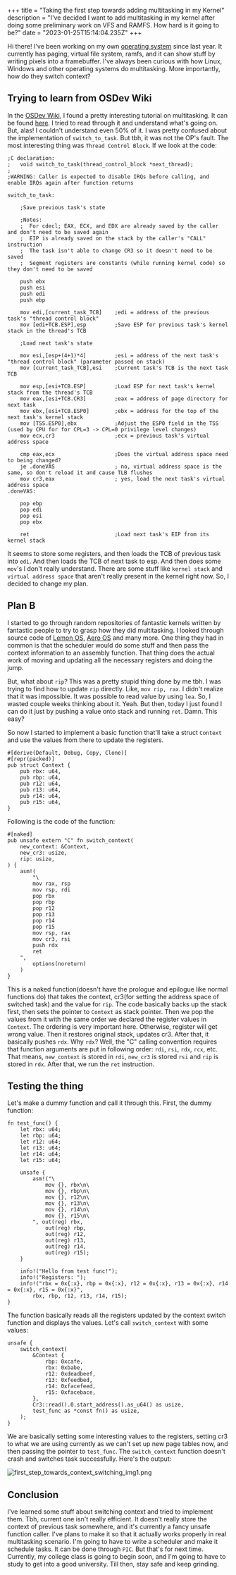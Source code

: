 +++
title = "Taking the first step towards adding multitasking in my Kernel"
description = "I've decided I want to add multitasking in my kernel after doing some preliminary work on VFS and RAMFS. How hard is it going to be?"
date = "2023-01-25T15:14:04.235Z"
+++

Hi there! I've been working on my own [operating system](https://github.com/mdgaziur/ferricoxide-os) since last year.
It currently has paging, virtual file system, ramfs, and it can show stuff by writing pixels into a framebuffer. I've
always been curious with how Linux, Windows and other operating systems do multitasking. More importantly, how do they switch
context?

## Trying to learn from OSDev Wiki
In the [OSDev Wiki](https://wiki.osdev.org), I found a pretty interesting tutorial on multitasking. It can be found
[here](https://wiki.osdev.org/Brendan%27s_Multi-tasking_Tutorial). I tried to read through it and understand what's
going on. But, alas! I couldn't understand even 50% of it. I was pretty confused about the implementation of `switch_to_task`.
But tbh, it was not the OP's fault. The most interesting thing was `Thread Control Block`. If we look at the code:

```asm,linenos
;C declaration:
;   void switch_to_task(thread_control_block *next_thread);
;
;WARNING: Caller is expected to disable IRQs before calling, and enable IRQs again after function returns
 
switch_to_task:
 
    ;Save previous task's state
 
    ;Notes:
    ;  For cdecl; EAX, ECX, and EDX are already saved by the caller and don't need to be saved again
    ;  EIP is already saved on the stack by the caller's "CALL" instruction
    ;  The task isn't able to change CR3 so it doesn't need to be saved
    ;  Segment registers are constants (while running kernel code) so they don't need to be saved
 
    push ebx
    push esi
    push edi
    push ebp
 
    mov edi,[current_task_TCB]    ;edi = address of the previous task's "thread control block"
    mov [edi+TCB.ESP],esp         ;Save ESP for previous task's kernel stack in the thread's TCB
 
    ;Load next task's state
 
    mov esi,[esp+(4+1)*4]         ;esi = address of the next task's "thread control block" (parameter passed on stack)
    mov [current_task_TCB],esi    ;Current task's TCB is the next task TCB
 
    mov esp,[esi+TCB.ESP]         ;Load ESP for next task's kernel stack from the thread's TCB
    mov eax,[esi+TCB.CR3]         ;eax = address of page directory for next task
    mov ebx,[esi+TCB.ESP0]        ;ebx = address for the top of the next task's kernel stack
    mov [TSS.ESP0],ebx            ;Adjust the ESP0 field in the TSS (used by CPU for for CPL=3 -> CPL=0 privilege level changes)
    mov ecx,cr3                   ;ecx = previous task's virtual address space
 
    cmp eax,ecx                   ;Does the virtual address space need to being changed?
    je .doneVAS                   ; no, virtual address space is the same, so don't reload it and cause TLB flushes
    mov cr3,eax                   ; yes, load the next task's virtual address space
.doneVAS:
 
    pop ebp
    pop edi
    pop esi
    pop ebx
 
    ret                           ;Load next task's EIP from its kernel stack
```

It seems to store some registers, and then loads the TCB of previous task into `edi`. And then loads
the TCB of next task to esp. And then does some `mov`'s I don't really understand. There are some stuff like
`kernel stack` and `virtual address space` that aren't really present in the kernel right now. So, I decided to change
my plan.

## Plan B

I started to go through random repositories of fantastic kernels written by fantastic people to try to grasp how
they did multitasking. I looked through source code of [Lemon OS](https://lemonos.org), [Aero OS](https://aero.andypy.dev/aero_kernel/index.html)
and many more. One thing they had in common is that the scheduler would do some stuff and then pass the context information
to an assembly function. That thing does the actual work of moving and updating all the necessary registers and doing the
jump.

But, what about `rip`? This was a pretty stupid thing done by me tbh. I was trying to find how to update `rip` directly.
Like, `mov rip, rax`. I didn't realize that it was impossible. It was possible to read value by using `lea`.
So, I wasted couple weeks thinking about it. Yeah. But then, today I just found I can do it just by pushing a value
onto stack and running `ret`. Damn. This easy?

So now I started to implement a basic function that'll take a struct `Context` and use the values from there
to update the registers.

```rs,linenos
#[derive(Default, Debug, Copy, Clone)]
#[repr(packed)]
pub struct Context {
    pub rbx: u64,
    pub rbp: u64,
    pub r12: u64,
    pub r13: u64,
    pub r14: u64,
    pub r15: u64,
}
```

Following is the code of the function:

```rs,linenos
#[naked]
pub unsafe extern "C" fn switch_context(
    new_context: &Context,
    new_cr3: usize,
    rip: usize,
) {
    asm!(
        "\
        mov rax, rsp
        mov rsp, rdi
        pop rbx
        pop rbp
        pop r12
        pop r13
        pop r14
        pop r15
        mov rsp, rax
        mov cr3, rsi
        push rdx
        ret
    ",
        options(noreturn)
    )
}
```

This is a naked function(doesn't have the prologue and epilogue like normal functions do) that takes the context,
cr3(for setting the address space of switched task) and the value for `rip`. The code basically backs up the stack first,
then sets the pointer to `Context` as stack pointer. Then we pop the values from it with the same order we declared
the register values in `Context`. The ordering is very important here. Otherwise, register will get wrong value. Then
it restores original stack, updates cr3. After that, it basically pushes `rdx`. Why `rdx`? Well, the "C" calling convention
requires that function arguments are put in following order: `rdi`, `rsi`, `rdx`, `rcx`, etc. That means, `new_context`
is stored in `rdi`, `new_cr3` is stored `rsi` and `rip` is stored in `rdx`. After that, we run the `ret` instruction.

## Testing the thing

Let's make a dummy function and call it through this. First, the dummy function:

```rs,linenos
fn test_func() {
    let rbx: u64;
    let rbp: u64;
    let r12: u64;
    let r13: u64;
    let r14: u64;
    let r15: u64;

    unsafe {
        asm!("\
            mov {}, rbx\n\
            mov {}, rbp\n\
            mov {}, r12\n\
            mov {}, r13\n\
            mov {}, r14\n\
            mov {}, r15\n\
        ", out(reg) rbx,
            out(reg) rbp,
            out(reg) r12,
            out(reg) r13,
            out(reg) r14,
            out(reg) r15);
    }

    info!("Hello from test func!");
    info!("Registers: ");
    info!("rbx = 0x{:x}, rbp = 0x{:x}, r12 = 0x{:x}, r13 = 0x{:x}, r14 = 0x{:x}, r15 = 0x{:x}",
        rbx, rbp, r12, r13, r14, r15);
}
```

The function basically reads all the registers updated by the context switch function and displays the values.
Let's call `switch_context` with some values:

```rs,linenos
unsafe {
    switch_context(
        &Context {
            rbp: 0xcafe,
            rbx: 0xbabe,
            r12: 0xdeadbeef,
            r13: 0xfeedbed,
            r14: 0xfacefeed,
            r15: 0xfacebace,
        },
        Cr3::read().0.start_address().as_u64() as usize,
        test_func as *const fn() as usize,
    );
}
```

We are basically setting some interesting values to the registers, setting cr3 to what we are using currently as we can't
set up new page tables now, and then passing the pointer to `test_func`. The `switch_context` function doesn't crash and switches
task successfully. Here's the output:

![first_step_towards_context_switching_img1.png](first_step_towards_context_switching_img1.png)

## Conclusion

I've learned some stuff about switching context and tried to implement them. Tbh, current one isn't really efficient.
It doesn't really store the context of previous task somewhere, and it's currently a fancy unsafe function caller. 
I've plans to make it so that it actually works properly in real multitasking scenario. I'm going to have to write a 
scheduler and make it schedule tasks. It can be done through `PIC`. But that's for next time. Currently, my college
class is going to begin soon, and I'm going to have to study to get into a good university. Till then, stay safe and keep grinding.

